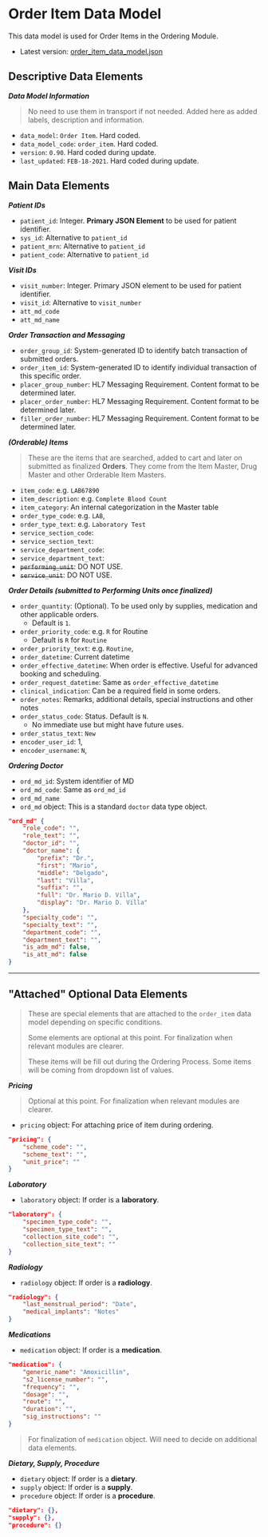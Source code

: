 # Order Item Data Model

This data model is used for Order Items in the Ordering Module.

- Latest version: [order_item_data_model.json](order_item_data_model.json)

## Descriptive Data Elements

***Data Model Information***

> No need to use them in transport if not needed. Added here as added labels, description and information.

- `data_model`: `Order Item`. Hard coded.
- `data_model_code`: `order_item`. Hard coded.
- `version`: `0.90`. Hard coded during update.
- `last_updated`: `FEB-18-2021`. Hard coded during update.

## Main Data Elements

***Patient IDs***

- `patient_id`: Integer. **Primary JSON Element** to be used for patient identifier.
- `sys_id`: Alternative to `patient_id`
- `patient_mrn`: Alternative to `patient_id`
- `patient_code`: Alternative to `patient_id`

***Visit IDs***

- `visit_number`: Integer. Primary JSON element to be used for patient identifier.
- `visit_id`: Alternative to `visit_number`
- `att_md_code`
- `att_md_name`

***Order Transaction and Messaging***

- `order_group_id`: System-generated ID to identify batch transaction of submitted orders.
- `order_item_id`: System-generated ID to identify individual transaction of this specific order.
- `placer_group_number`: HL7 Messaging Requirement. Content format to be determined later.
- `placer_order_number`: HL7 Messaging Requirement. Content format to be determined later.
- `filler_order_number`: HL7 Messaging Requirement. Content format to be determined later.

***(Orderable) Items***

> These are the items that are searched, added to cart and later on submitted as finalized **Orders**. They come from the Item Master, Drug Master and other Orderable Item Masters.

- `item_code`: e.g. `LAB67890`
- `item_description`: e.g. `Complete Blood Count`
- `item_category`: An internal categorization in the Master table
- `order_type_code`: e.g. `LAB`,
- `order_type_text`: e.g. `Laboratory Test`
- `service_section_code`:
- `service_section_text`:
- `service_department_code`:
- `service_department_text`:
- ~~`performing_unit`~~: DO NOT USE.
- ~~`service_unit`~~: DO NOT USE.

***Order Details (submitted to Performing Units once finalized)***

- `order_quantity`: (Optional). To be used only by supplies, medication and other applicable orders.
  - Default is `1`.
- `order_priority_code`: e.g. `R` for Routine
  - Default is `R` for `Routine`
- `order_priority_text`: e.g. `Routine`,
- `order_datetime`: Current datetime
- `order_effective_datetime`: When order is effective. Useful for advanced booking and scheduling.
- `order_request_datetime`: Same as `order_effective_datetime`
- `clinical_indication`: Can be a required field in some orders.
- `order_notes`: Remarks, additional details, special instructions and other notes
- `order_status_code`: Status. Default is `N`.
  - No immediate use but might have future uses.
- `order_status_text`: `New`
- `encoder_user_id`: 1,
- `encoder_username`: `N`,

***Ordering Doctor***

- `ord_md_id`: System identifier of MD
- `ord_md_code`: Same as `ord_md_id`
- `ord_md_name`
- `ord_md` object: This is a standard `doctor` data type object.

```json
"ord_md" {
    "role_code": "",
    "role_text": "",
    "doctor_id": "",
    "doctor_name": {
        "prefix": "Dr.",
        "first": "Mario",
        "middle": "Delgado",
        "last": "Villa",
        "suffix": "",
        "full": "Dr. Mario D. Villa",
        "display": "Dr. Mario D. Villa"
    },
    "specialty_code": "",
    "specialty_text": "",
    "department_code": "",
    "department_text": "",
    "is_adm_md": false,
    "is_att_md": false
}
```

---

## "Attached" Optional Data Elements

> These are special elements that are attached to the `order_item` data model depending on specific conditions.
> 
> Some elements are optional at this point. For finalization when relevant modules are clearer.
> 
> These items will be fill out during the Ordering Process. Some items will be coming from dropdown list of values.

***Pricing***

> Optional at this point. For finalization when relevant modules are clearer.

- `pricing` object: For attaching price of item during ordering.

```json
"pricing": {
    "scheme_code": "",
    "scheme_text": "",
    "unit_price": ""
}
```

***Laboratory***

- `laboratory` object: If order is a **laboratory**.

```json
"laboratory": {
    "specimen_type_code": "",
    "specimen_type_text": "",
    "collection_site_code": "",
    "collection_site_text": ""
}
```

***Radiology***

- `radiology` object: If order is a **radiology**.

```json
"radiology": {
    "last_menstrual_period": "Date",
    "medical_implants": "Notes"
}
```

***Medications***

- `medication` object: If order is a **medication**.

```json
"medication": {
    "generic_name": "Amoxicillin",
    "s2_license_number": "",
    "frequency": "",
    "dosage": "",
    "route": "",
    "duration": "",
    "sig_instructions": ""
}
```

> For finalization of `medication` object. Will need to decide on additional data elements.

***Dietary, Supply, Procedure***

- `dietary` object: If order is a **dietary**.
- `supply` object: If order is a **supply**.
- `procedure` object: If order is a **procedure**.

```json
"dietary": {},
"supply": {},
"procedure": {}
```
